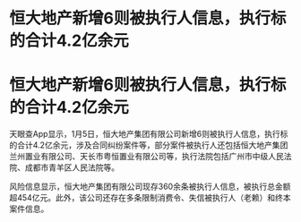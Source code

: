# 恒大地产新增6则被执行人信息，执行标的合计4.2亿余元

# 恒大地产新增6则被执行人信息，执行标的合计4.2亿余元

天眼查App显示，1月5日，恒大地产集团有限公司新增6则被执行人信息，执行标的合计4.2亿余元，涉及合同纠纷案件等，部分案件被执行人还包括恒大地产集团兰州置业有限公司、天长市粤恒置业有限公司等，执行法院包括广州市中级人民法院、成都市青羊区人民法院等。

风险信息显示，恒大地产集团有限公司现存360余条被执行人信息，被执行总金额超454亿元。此外，该公司还存在多条限制消费令、失信被执行人（老赖）和终本案件信息。

